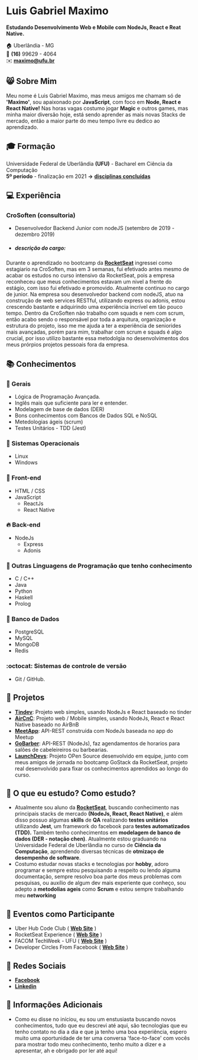 
# Luis Gabriel Maximo
**Estudando Desenvolvimento Web e Mobile com NodeJs, React e Reat Native.**

:house:    Uberlândia - MG <br>
:iphone:   **(16)** 99629 - 4064 <br>
:envelope:  **maximo@ufu.br**

## :smile_cat: Sobre Mim
Meu nome é Luis Gabriel Maximo, mas meus amigos me chamam só de **'Maximo'**, sou apaixonado por **JavaScript**, com foco em **Node, React e React Native!** Nas horas vagas costumo jogar **Magic** e outros games, mas minha maior diversão hoje, está sendo aprender as mais novas Stacks de mercado, então a maior parte do meu tempo livre eu dedico ao aprendizado.

## :mortar_board: Formação
Universidade Federal de Uberlândia **(UFU)** - Bacharel em Ciência da Computação <br>
**5º período** - finalização em 2021 **->** [**disciplinas concluídas**](https://github.com/gabrielmaximo/UFU/blob/master/README.md)

## :computer: Experiência

### CroSoften (consultoria)
* Desenvolvedor Backend Junior com nodeJS (setembro de 2019 - dezembro 2019)
* ##### descrição do cargo: 
Durante o aprendizado no bootcamp da [**RocketSeat**](https://rocketseat.com.br/) ingressei como estagiario na CroSoften, mas em 3 semanas, fui efetivado antes mesmo de acabar os estudos no curso intensivo da RocketSeat, pois a empresa reconheceu que meus conhecimentos estavam um nivel a frente do estágio, com isso fui efetivado e promovido. Atualmente continuo no cargo de junior. Na empresa sou desenvolvedor backend com nodeJS, atuo na construção de web services RESTful, utilizando express ou adonis, estou crescendo bastante e adquirindo uma experiência incrível em tão pouco tempo. Dentro da CroSoften não trabalho com squads e nem com scrum, então acabo sendo o responsável por toda a arquitura, organização e estrutura do projeto, isso me me ajuda a ter a experiência de seniorides mais avançadas, porém para mim, trabalhar com scrum e squads é algo crucial, por isso utilizo bastante essa metodolgia no desenvolvimentos dos meus prórpios projetos pessoais fora da empresa.

## :books: Conhecimentos

### :pushpin: Gerais
* Lógica de Programação Avançada.
* Inglês mais que suficiente para ler e entender.
* Modelagem de base de dados (DER)
* Bons conhecimentos com Bancos de Dados SQL e NoSQL
* Metedologias ágeis (scrum)
* Testes Unitários - TDD (Jest)

### :penguin: Sistemas Operacionais
* Linux
* Windows

### :ocean: Front-end
* HTML / CSS  
* JavaScript
    * ReactJs
    * React Native

### :fire: Back-end
* NodeJs
    * Express
    * Adonis

### :muscle: Outras Linguagens de Programação que tenho conhecimento
* C / C++
* Java
* Python
* Haskell
* Prolog

### :floppy_disk: Banco de Dados
* PostgreSQL
* MySQL
* MongoDB
* Redis

### :octocat: Sistemas de controle de versão
* Git / GitHub.

## :open_file_folder: Projetos
* [**Tindev**](https://github.com/gabrielmaximo/OmniStack-8.0): Projeto web simples, usando NodeJs e React baseado no tinder
* [**AirCnC**](https://github.com/gabrielmaximo/AirCnC): Projeto web / Mobile simples, usando NodeJs, React e React Native baseado no AirBnB
* [**MeetApp**](https://github.com/gabrielmaximo/MeetApp/tree/master/backend): API-REST construída com NodeJs baseada no app do Meetup
* [**GoBarber**](https://github.com/gabrielmaximo/GoBarber/tree/master/backend): API-REST (NodeJs), faz agendamentos de horarios para salões de cabeleireiros ou barbearias.
* [**LaunchDevs**](https://github.com/adamdias/launchdevs): Projeto OPen Source desenvolvido em equipe, junto com meus amigos de jornada no bootcamp GoStack da RocketSeat, projeto real desenvolvido para fixar os conhecimentos aprendidos ao longo do curso.

## :triangular_flag_on_post: O que eu estudo? Como estudo?
* Atualmente sou aluno da [**RocketSeat**](https://rocketseat.com.br/), buscando conhecimento nas principais stacks de mercado **(NodeJs, React, React Native)**, e além disso possuo algumas **skills** de **QA** realizando **testes unitários** utilizando **Jest**, um framework do facebook para **testes automatizados (TDD).** Também tenho conhecimentos em **modelagem de banco de dados (DER - notação chen)**. Atualmente estou graduando na Universidade Federal de Uberlândia no curso de **Ciência da Computação**, aprendendo diversas técnicas de **otmizaço de desempenho de software**.
* Costumo estudar novas stacks e tecnologias por **hobby**, adoro programar e sempre estou pesquisando a respeito ou lendo alguma documentação, sempre resolvo boa parte dos meus problemas com pesquisas, ou auxílio de algum dev mais experiente que conheço, sou adepto a **metodolias ageis** como **Scrum** e estou sempre trabalhando meu **networking**

## :movie_camera: Eventos como Participante
* Uber Hub Code Club ( [**Web Site**](http://uberhubcode.com.br/) )
* RocketSeat Experience ( [**Web Site**](https://rocketseat.com.br/experience) )
* FACOM TechWeek - UFU ( [**Web Site**](http://www.techweek.facom.ufu.br/) )
* Developer Circles From Facebook ( [**Web Site**](https://devcirclesuberlandia13.splashthat.com/?fbclid=IwAR3Jh0L5XglL5tIq_xKtFQX-ldVxoccRgJYYc6VErjjedCzq-CbYP6teCh0) )

## :speech_balloon: Redes Sociais
*  [**Facebook**](https://www.facebook.com/luis.mxm)
*  [**Linkedin**](https://www.linkedin.com/in/luis-gabriel-maximo-b451a0165/)

## :bell: Informações Adicionais
* Como eu disse no iníciou, eu sou um enstusiasta buscando novos conhecimentos, tudo que eu descrevi até aqui, são tecnologias que eu tenho contato no dia a dia e que ja tenho uma boa experiência, espero muito uma oportunidade de ter uma conversa 'face-to-face' com vocês para mostrar todo meu conhecimento, tenho muito a dizer e a apresentar, ah e obrigado por ler até aqui! 
<br><br>
